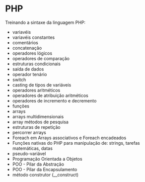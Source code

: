 # PHP
Treinando a sintaxe da linguagem PHP:

- variavéis
- variavéis constantes
- comentários
- concatenação
- operadores lógicos
- operadores de comparação
- estruturas condicionais
- saída de dados
- operador tenário
- switch
- casting de tipos de variáveis
- operadores aritméticos
- operadores de atribuição aritméticos
- operadores de incremento e decremento
- funções
- arrays
- arrays multidimensionais
- array métodos de pesquisa
- estruturas de repetição
- percorrer arrays
- Foreach em Arrays associativos e Foreach encadeados
- Funções nativas do PHP para manipulação de: strings, tarefas matemáticas, datas
- pseudo-variável 
- Programação Orientada a Objetos
- POO - Pilar da Abstração
- POO - Pilar da Encapsulamento
- método construtor (__construct)

